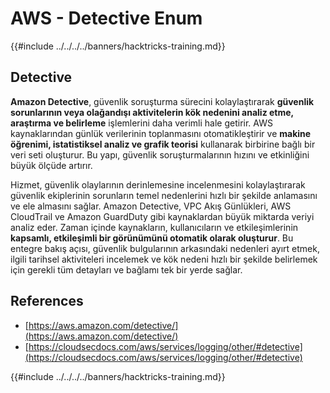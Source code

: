 # AWS - Detective Enum

{{#include ../../../../banners/hacktricks-training.md}}

## Detective

**Amazon Detective**, güvenlik soruşturma sürecini kolaylaştırarak **güvenlik sorunlarının veya olağandışı aktivitelerin kök nedenini analiz etme, araştırma ve belirleme** işlemlerini daha verimli hale getirir. AWS kaynaklarından günlük verilerinin toplanmasını otomatikleştirir ve **makine öğrenimi, istatistiksel analiz ve grafik teorisi** kullanarak birbirine bağlı bir veri seti oluşturur. Bu yapı, güvenlik soruşturmalarının hızını ve etkinliğini büyük ölçüde artırır.

Hizmet, güvenlik olaylarının derinlemesine incelenmesini kolaylaştırarak güvenlik ekiplerinin sorunların temel nedenlerini hızlı bir şekilde anlamasını ve ele almasını sağlar. Amazon Detective, VPC Akış Günlükleri, AWS CloudTrail ve Amazon GuardDuty gibi kaynaklardan büyük miktarda veriyi analiz eder. Zaman içinde kaynakların, kullanıcıların ve etkileşimlerinin **kapsamlı, etkileşimli bir görünümünü otomatik olarak oluşturur**. Bu entegre bakış açısı, güvenlik bulgularının arkasındaki nedenleri ayırt etmek, ilgili tarihsel aktiviteleri incelemek ve kök nedeni hızlı bir şekilde belirlemek için gerekli tüm detayları ve bağlamı tek bir yerde sağlar.

## References

- [https://aws.amazon.com/detective/](https://aws.amazon.com/detective/)
- [https://cloudsecdocs.com/aws/services/logging/other/#detective](https://cloudsecdocs.com/aws/services/logging/other/#detective)

{{#include ../../../../banners/hacktricks-training.md}}
